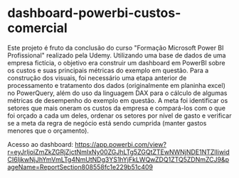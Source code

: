# dashboard-powerbi-custos-comercial
Este projeto é fruto da conclusão do curso "Formação Microsoft Power BI Profissional" realizado pela Udemy. Utilizando uma base de dados de uma empresa fictícia, o objetivo era construir um dashboard em PowerBI sobre os custos e suas principais métricas do exemplo em questão. Para a construção dos visuais, foi necessário uma etapa anterior de processamento e tratamento dos dados (originalmente em planinha excel) no PowerQuery, além do uso da linguagem DAX para o cálculo de algumas métricas de desempenho do exemplo em questão. A meta foi identificar os setores que mais oneram os custos da empresa e compará-los com o que foi orçado a cada um deles, ordenar os setores por nível de gasto e verificar se a meta da regra de negócio está sendo cumprida (manter gastos menores que o orçamento).

Acesso ao dashboard: 
https://app.powerbi.com/view?r=eyJrIjoiZmZkZGRjZjctNmIxNy00ZGJhLTg5ZGQtZTEwNWNjNDE1NTZlIiwidCI6IjkwNjJhYmVmLTg4NmUtNDg3YS1hYjFkLWQwZDQ1ZTQ5ZDNmZCJ9&pageName=ReportSection808558fc1e229b51c409


